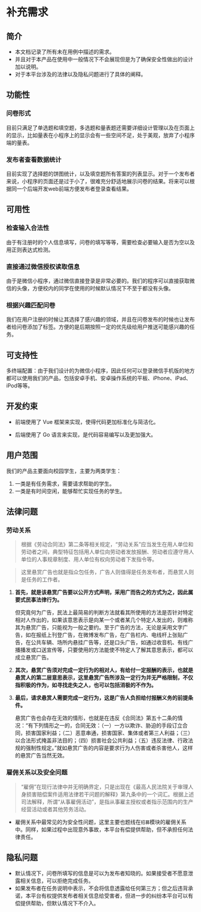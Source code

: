 ﻿# 补充需求

## 简介

- 本文档记录了所有未在用例中描述的需求。
- 并且对于本产品在使用中一般情况下不会展现但是为了确保安全性做出的设计加以说明。
- 对于本平台涉及的法律以及隐私问题进行了具体的阐释。


## 功能性


### 问卷形式

目前只满足了单选题和填空题，多选题和量表题还需要详细设计管理以及在页面上的显示，比如量表在小程序上的显示会有一些空间不足，处于美观，放弃了小程序端的量表。

### 发布者查看数据统计

目前实现了选择题的饼图统计，以及填空题所有答案的列表显示。对于一个发布者来说，小程序的页面还是过于小了，很难充分舒适地展示问卷的结果。将来可以根据同一个后端开发web前端方便发布者登录查看结果。

## 可用性

### 检查输入合法性

由于有注册时的个人信息填写，问卷的填写等等，需要检查必要输入是否为空以及用正则表达式检测。

### 直接通过微信授权读取信息

由于是微信小程序，通过微信直接登录是非常必要的。我们的程序可以直接获取微信的头像，方便校内的同学在使用的时候默认情况下不至于都没有头像。

### 根据兴趣匹配问卷

我们在用户注册的时候让其选择了感兴趣的领域，并且在问卷发布的时候也让发布者给问卷添加了标签。方便的是后期按照一定的优先级给用户推送可能感兴趣的任务。

## 可支持性

多终端配置：由于我们设计的为微信小程序，因此任何可以登录微信手机版的地方都可以使用我们的产品，包括安卓手机、安卓操作系统的平板、iPhone、iPad、iPod等等。

## 开发约束

* 前端使用了 Vue 框架来实现，使得代码更加标准化与简洁化。

* 后端使用了 Go 语言来实现，是代码容易编写以及更加强大。


## 用户范围

我们的产品主要面向校园学生，主要为两类学生：

1.  一类是有任务需求，需要请求帮助的学生。
2.  一类是有时间空闲，能够帮忙实现任务的学生。
## 法律问题

### 劳动关系

>  根据《劳动合同法》第二条等相关规定，“劳动关系”应当发生在用人单位和劳动者之间，典型特征包括用人单位向劳动者发放报酬、劳动者应遵守用人单位的人事规章制度、用人单位有权向劳动者下发指令等。

> 这里悬赏广告也就是指众包任务，广告人则值得是任务发布者，而悬赏人则是任务的工作者。

1. **首先，就是该悬赏广告要以公开方式声明，采用广而告之的方式为之，因此属要式民事法律行为。**

   但究竟何为广告，民法上最简易的判断方法就看其所使用的方法是否针对特定相对人作出的，如果该意思表示是向某一个或者某几个特定人发出的，则难称其为悬赏广告，只能视为一般之要约。至于广告的方法，无论是采用文字广告，如在报纸上刊登广告，在微博发布广告，在广告栏内、电线杆上张贴广告，在公共车辆、场所内悬挂广告等，还是口头广告，如通过收音机、有线广播播发或口送宣传等，只要使用的方法能使不特定人了解其意思表示，都可以成立悬赏广告。

2. **其次，悬赏广告须对完成一定行为的相对人，有给付一定报酬的表示，也就是悬赏人的第二层意思表示，这里悬赏广告所涉及一定行为并无严格限制，不仅指积极的作为，如寻找走失之人，也可以包括消极的不作为。**

3. **最后，请求悬赏人需要完成一定行为，这是广告人负担给付报酬义务的前提条件。**

   悬赏广告也会存在无效的情形，也就是在违反《合同法》第五十二条的情况：“有下列情形之一的，合同无效：（一）一方以欺诈、胁迫的手段订立合同，损害国家利益；（二）恶意串通，损害国家、集体或者第三人利益；（三）以合法形式掩盖非法目的；（四）损害社会公共利益；（五）违反法律、行政法规的强制性规定。”就如悬赏广告的内容是要求行为人伤害或者杀害他人，这样的悬赏广告当然无效。

### 雇佣关系以及安全问题

> “雇佣”在现行法律中并无明确界定，只是出现在《最高人民法院关于审理人身损害赔偿案件适用法律若干问题的解释》第九条中的一个词汇。根据上述司法解释，所谓“从事雇佣活动”，是指从事雇主授权或者指示范围内的生产经营活动或者其他劳务活动。

- 雇佣关系中最常见的为安全性问题，这里主要也题线在`招募`模块的雇佣关系中。同样，如果过程中出现意外事故，本平台有偿提供帮助，但不承担任何法律责任。

## 隐私问题

- 默认情况下，问卷所填写的信息是可以为发布者知晓的。如果接受者不愿意泄露相关信息，可以拒绝完成任务。
- 如果发布者在任务说明中表示，不会将信息透露给任何第三方；但之后违背承诺，本平台有权提供发布者相关信息给受害者，但进一步的纠纷本平台可以有偿提供帮助，但默认情况下不介入。
















